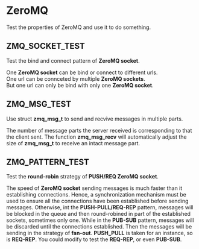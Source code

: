# ZeroMQ
Test the properties of ZeroMQ and use it to do something.

## ZMQ_SOCKET_TEST
Test the bind and connect pattern of **ZeroMQ socket**.

One **ZeroMQ socket** can be bind or connect to different urls.  
One url can be connceted by multiple **ZeroMQ sockets**.  
But one url can only be bind with only one **ZeroMQ socket**.  


## ZMQ_MSG_TEST
Use struct **zmq_msg_t** to send and recvive messages in multiple parts.

The number of message parts the server received is corresponding to that the client sent. The function **zmq_msg_recv** will automatically adjust the size of **zmq_msg_t** to receive an intact message part.  

## ZMQ_PATTERN_TEST
Test the **round-robin** strategy of **PUSH/REQ ZeroMQ socket**.  

The speed of **ZeroMQ socket** sending messages is much faster than it establishing connections. Hence, a synchronization mechanism must be used to ensure all the connections have been established before sending messages. Otherwise, int the **PUSH-PULL/REQ-REP** pattern, messages will be blocked in the queue and then round-robined in part of the established sockets, sometimes only one. While in the **PUB-SUB** pattern, messages will be discarded until the connections established. Then the messages will be sending in the strategy of **fan-out**.
**PUSH_PULL** is taken for an instance, so is **REQ-REP**. You could modify to test the **REQ-REP**, or even **PUB-SUB**.



